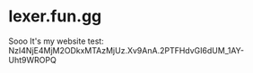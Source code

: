 # lexer.fun.gg
Sooo It's my website
test:
NzI4NjE4MjM2ODkxMTAzMjUz.Xv9AnA.2PTFHdvGI6dUM_1AY-Uht9WROPQ
